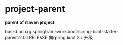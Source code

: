 # project-parent
**parent of maven project**    

based on org.springframework.boot:spring-boot-starter-parent:2.0.1.RELEASE
向spring boot 2.x 升级